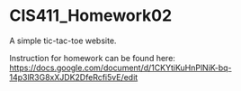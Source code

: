 # CIS411_Homework02
A simple tic-tac-toe website. 

Instruction for homework can be found here:
https://docs.google.com/document/d/1CKYtiKuHnPlNiK-bq-14p3lR3G8xXJDK2DfeRcfi5vE/edit
